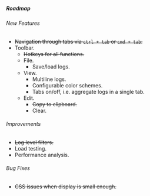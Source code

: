 ##### Roadmap

###### New Features

* ~~Navigation through tabs via `ctrl + tab` or `cmd + tab`.~~
* Toolbar.
	* ~~Hotkeys for all functions.~~
	* File.
		* Save/load logs.
	* View.
		* Multiline logs.
		* Configurable color schemes.
		* Tabs on/off, i.e. aggregate logs in a single tab.
    * Edit.
    	* ~~Copy to clipboard.~~
    	* Clear.

###### Improvements

* ~~Log level filters.~~
* Load testing.
* Performance analysis.

###### Bug Fixes

* ~~CSS issues when display is small enough.~~
